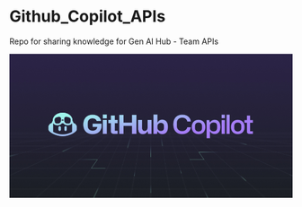 # Github_Copilot_APIs
Repo for sharing knowledge for Gen AI Hub - Team APIs

![alt text](copilot_img.png)
